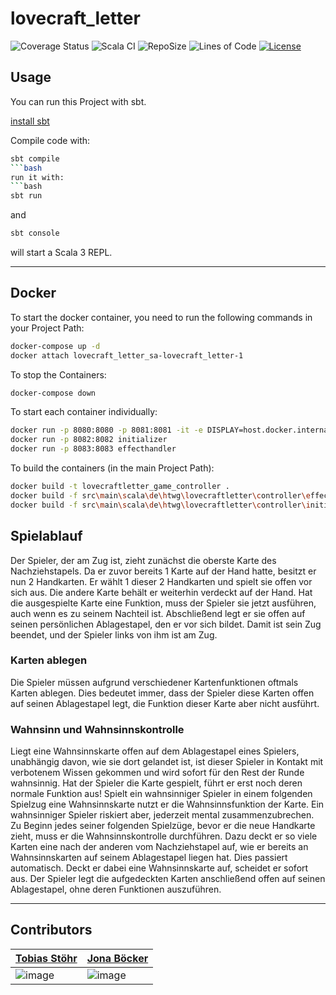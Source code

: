 # lovecraft_letter

![Coverage Status](https://coveralls.io/repos/github/TobiasReyEye/lovecraft_letter/badge.svg?branch=tryAtomaticTesting)
![Scala CI](https://github.com/jonaboecker/lovecraft_letter_sa/actions/workflows/scala.yml/badge.svg)
![RepoSize](https://img.shields.io/github/repo-size/jonaboecker/lovecraft_letter_sa)
![Lines of Code](https://tokei.rs/b1/github/jonaboecker/lovecraft_letter_sa)
[![License](https://img.shields.io/github/license/TobiasReyEye/lovecraft_letter?color=green)](https://cdn130.picsart.com/272563229032201.jpg?r1024x1024)

## Usage

You can run this Project with sbt.

[install sbt](https://www.scala-sbt.org/1.x/docs/Setup.html)

Compile code with:
```bash
sbt compile
```bash
run it with:
```bash
sbt run
```
and
```bash
sbt console
```
will start a Scala 3 REPL.

---

## Docker
To start the docker container, you need to run the following commands in your Project Path:
```bash
docker-compose up -d
docker attach lovecraft_letter_sa-lovecraft_letter-1
```
To stop the Containers:
```bash
docker-compose down
```
To start each container individually:
```bash
docker run -p 8080:8080 -p 8081:8081 -it -e DISPLAY=host.docker.internal:0.0 your_container_id
docker run -p 8082:8082 initializer
docker run -p 8083:8083 effecthandler
```
To build the containers (in the main Project Path):
```bash
docker build -t lovecraftletter_game_controller .
docker build -f src\main\scala\de\htwg\lovecraftletter\controller\effectHandler\Dockerfile -t effecthandler .
docker build -f src\main\scala\de\htwg\lovecraftletter\controller\initializer\Dockerfile -t initializer .
```

## Spielablauf

Der Spieler, der am Zug ist, zieht zunächst die oberste Karte des
Nachziehstapels. Da er zuvor
bereits 1 Karte auf der Hand hatte, besitzt er nun 2 Handkarten.
Er wählt 1 dieser 2 Handkarten und spielt sie offen vor sich aus. Die
andere Karte behält er weiterhin verdeckt auf der Hand.
Hat die ausgespielte Karte eine Funktion, muss der Spieler sie jetzt
ausführen, auch wenn es zu seinem Nachteil ist. Abschließend legt er
sie offen auf seinen persönlichen Ablagestapel, den er vor sich bildet.
Damit ist sein Zug beendet, und der Spieler links von ihm ist am Zug.

### Karten ablegen
Die Spieler müssen aufgrund verschiedener Kartenfunktionen oftmals
Karten ablegen. Dies bedeutet immer, dass der Spieler diese Karten offen
auf seinen Ablagestapel legt, die Funktion dieser Karte aber nicht ausführt.

### Wahnsinn und Wahnsinnskontrolle
Liegt eine Wahnsinnskarte offen auf dem Ablagestapel eines Spielers,
unabhängig davon, wie sie dort gelandet ist, ist dieser Spieler in Kontakt
mit verbotenem Wissen gekommen und wird sofort für den Rest der
Runde wahnsinnig. Hat der Spieler die Karte gespielt, führt er erst noch
deren normale Funktion aus!
Spielt ein wahnsinniger Spieler in einem folgenden Spielzug eine
Wahnsinnskarte nutzt er die Wahnsinnsfunktion der Karte.
Ein wahnsinniger Spieler riskiert aber, jederzeit mental zusammenzubrechen.
Zu Beginn jedes seiner folgenden Spielzüge, bevor er die
neue Handkarte zieht, muss er die Wahnsinnskontrolle durchführen.
Dazu deckt er so viele Karten eine nach der anderen vom Nachziehstapel
auf, wie er bereits an Wahnsinnskarten auf seinem Ablagestapel liegen
hat. Dies passiert automatisch.
Deckt er dabei eine Wahnsinnskarte auf, scheidet er sofort aus.
Der Spieler legt die aufgedeckten Karten anschließend offen
auf seinen Ablagestapel, ohne deren Funktionen auszuführen.

---

## Contributors
| [Tobias Stöhr](https://github.com/TobiasReyEye)  |  [Jona Böcker](https://github.com/jonaboecker) | 
|---|---|
| ![image](https://github-readme-streak-stats.herokuapp.com/?user=TobiasReyEye) | ![image](https://github-readme-streak-stats.herokuapp.com/?user=jonaboecker)  |
